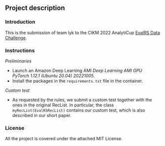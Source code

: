 
## Project description

### Introduction

This is the submission of team lyk to the CIKM 2022 AnalytiCup  [EvalRS Data Challenge](https://github.com/RecList/evalRS-CIKM-2022).

### Instructions

_Preliminaries_

* Launch an Amazon Deep Learning AMI _Deep Learning AMI GPU PyTorch 1.12.1 (Ubuntu 20.04) 20221005_.
* Install the packages in the `requirements.txt` file in the container.

_Custom test_

* As requested by the rules, we submit a custom test together with the ones in the original RecList. In particular, the class `myRecList(EvalRSRecList)` contains our custom test, which is also described in our short paper.

### License 

All the project is covered under the attached MIT License.
